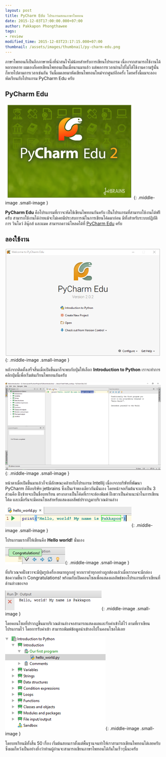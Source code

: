 ```yaml
---
layout: post
title: PyCharm Edu โปรแกรมสอนภาษาไพทอน
date: 2015-12-03T17:00:00.000+07:00
author: Pakkapon Phongthawee
tags:
- review
modified_time: 2015-12-03T23:17:15.000+07:00
thumbnail: /assets/images/thumbnail/py-charm-edu.png
---
```


ภาษาไพทอนก็เป็นอีกภาษาหนึ่งที่น่าสนใจไม่น้อยสำหรับการเขียนโปรแกรม เนื่องจากสามารถใช้งานได้หลากหลาย ผมเองก็เคยเขียนไพทอนเป็นเมื่อนานมาแล้ว แต่พอการเวลาผ่านไปไม่ได้ใช้งานความรู้นั้นก็หายไปตามการเวลาเช่นกัน วันนี้ผมเลยมาหัดเขียนไพทอนใหม่จากศูนย์อีกครั้ง โดยครั้งนี้ผมจะลองหัดเรียนกับโปรแกรม PyCharm Edu ครับ

## PyCharm Edu

![](/assets/images/post/py-charm-edu/py-charm-launch.png){: .middle-image .small-image }

**PyCharm Edu** คือโปรแกรมที่เราจะหัดใช้เขียนไพทอนกันครับ เป็นโปรแกรมที่สามารถใช้งานได้ฟรีครับ สามารถใช้งานได้ง่ายแม้จะไม่เคยมีประสบการณ์ในการเขียนโค้ดมาก่อน มีทั้งสำหรับระบบปฏิบัติการ วินโดว์ ลินุ๊กส์ และแมค สามารถดาวน์โหลดได้ที่ [PyCharm Edu](https://www.jetbrains.com/pycharm-edu/) ครับ

## ลองใช้งาน

![](/assets/images/post/py-charm-edu/001-open.png){: .middle-image .small-image }

หลังจากติดตั้งเสร็จสิ้นเมื่อเปิดขึ้นมาก็จะพบกับปุ่มให้เลือก **Introduction to Python** เราจะทำการคลิกปุ่มนี้เพื่อเริ่มต้นเรียนไพทอนกันครับ

![](/assets/images/post/py-charm-edu/002-first-intro.png){: .middle-image .small-image }

หน้าตาเมื่อเปิดขึ้นมาแล้วก็จะมีลักษณะคล้ายกับโปรแกรม Intellij เนื่องจากบริษัทที่พัฒนา PyCharm ก็คือบริษัท jetbrains ซึ่งเป็นเจ้าของเดียวกันนั่นเอง โดยหน้าจอเริ่มต้นจะแบ่งเป็น 3 ส่วนคือ ฝั่งซ้ายจะเป็นชื่อบทเรียน ตรงกลางเป็นโค้ดที่เราจะต้องพิมพ์ ฝั่งขวาเป็นคำแนะนำในการเขียนโค้ด และเมื่อรันจะมีคอนโซลสำหรับแสดงผลลัพธ์ปรากฏมาบริเวณด้านล่าง

![](/assets/images/post/py-charm-edu/003-hello-world.png){: .middle-image .small-image }

โปรแกรมแรกที่ให้เขียนคือ **Hello world!** นั่นเอง

![](/assets/images/post/py-charm-edu/004-congaturation.png){: .middle-image .small-image }

ที่บริเวณจอฝั่งขวาจะมีปุ่มรูปเครื่องหมายถูกอยู่ หากเราทำทุกอย่างถูกต้องแล้วเมื่อเรากดจะมีกล่องข้อความขึ้นว่า Congratulations! พร้อมกับเปิดคอนโซลเพื่อแสดงผลลัพธ์ของโปรแกรมที่เราเขียนที่ด้านล่างของจอ

![](/assets/images/post/py-charm-edu/005-console.png){: .middle-image .small-image }

โดยคอนโซลที่ปรากฏขึ้นมาบริเวณด้านล่างจอสามารถแสดงผลและรับค่าเข้าได้ไว้ ตามที่เราเขียนโปรแกรมไว้ โดยการรับค่าเข้า สามารถพิมพ์ข้อมูลนำเข้าลงไปในคอนโซลได้เลย

![](/assets/images/post/py-charm-edu/006-project-list.png){: .middle-image .small-image }

โดยบทเรียนมีทั้งสิ้น 50 เรื่อง เริ่มต้นสอนเราตั้งแต่พื้นฐานจนทำให้เราสามารถเขียนไพทอนได้เลยครับ ซึ่งผมก็หวังเป็นอย่างยิ่งว่าท่านผู้อ่านจะสามารถเขียนภาษาไพทอนได้กันในเร็วๆนี้นะครับ
